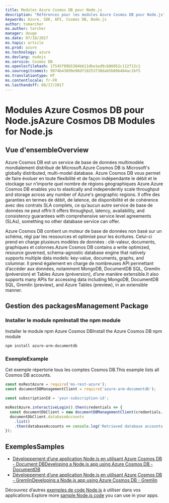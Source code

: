 ```yaml
---
title: Modules Azure Cosmos DB pour Node.js
description: "Références pour les modules Azure Cosmos DB pour Node.js"
keywords: Azure, SDK, API, Cosmos DB, Node.js
author: tomarcher
ms.author: tarcher
manager: douge
ms.date: 07/18/2017
ms.topic: article
ms.prod: azure
ms.technology: azure
ms.devlang: nodejs
ms.service: Cosmos DB
ms.openlocfilehash: 1f545f89b5304b611dbe1ed9cb86052c112f13c1
ms.sourcegitcommit: 9974b43899e98df10253738dab5b09b484ac1bf5
ms.translationtype: HT
ms.contentlocale: fr-FR
ms.lasthandoff: 08/17/2017
---
```

# <a name="azure-cosmos-db-modules-for-nodejs"></a><span data-ttu-id="29ec2-104">Modules Azure Cosmos DB pour Node.js</span><span class="sxs-lookup"><span data-stu-id="29ec2-104">Azure Cosmos DB Modules for Node.js</span></span>

## <a name="overview"></a><span data-ttu-id="29ec2-105">Vue d'ensemble</span><span class="sxs-lookup"><span data-stu-id="29ec2-105">Overview</span></span>

<span data-ttu-id="29ec2-106">Azure Cosmos DB est un service de base de données multimodèle mondialement distribué de Microsoft.</span><span class="sxs-lookup"><span data-stu-id="29ec2-106">Azure Cosmos DB is Microsoft's globally distributed, multi-model database.</span></span> <span data-ttu-id="29ec2-107">Azure Cosmos DB vous permet de faire évoluer en toute flexibilité et de façon indépendante le débit et le stockage sur n’importe quel nombre de régions géographiques Azure.</span><span class="sxs-lookup"><span data-stu-id="29ec2-107">Azure Cosmos DB enables you to elastically and independently scale throughput and storage across any number of Azure's geographic regions.</span></span> <span data-ttu-id="29ec2-108">Il offre des garanties en termes de débit, de latence, de disponibilité et de cohérence avec des contrats SLA complets, ce qu’aucun autre service de base de données ne peut offrir.</span><span class="sxs-lookup"><span data-stu-id="29ec2-108">It offers throughput, latency, availability, and consistency guarantees with comprehensive service level agreements (SLAs), something no other database service can offer.</span></span>

<span data-ttu-id="29ec2-109">Azure Cosmos DB contient un moteur de base de données non basé sur un schéma, régi par les ressources et optimisé pour les écritures. Celui-ci prend en charge plusieurs modèles de données : clé-valeur, documents, graphiques et colonnes.</span><span class="sxs-lookup"><span data-stu-id="29ec2-109">Azure Cosmos DB contains a write optimized, resource governed, schema-agnostic database engine that natively supports multiple data models: key-value, documents, graphs, and columnar.</span></span> <span data-ttu-id="29ec2-110">Il prend également en charge de nombreuses API permettant d’accéder aux données, notamment MongoDB, DocumentDB SQL, Gremlin (préversion) et Tables Azure (préversion), d’une manière extensible.</span><span class="sxs-lookup"><span data-stu-id="29ec2-110">It also supports many APIs for accessing data including MongoDB, DocumentDB SQL, Gremlin (preview), and Azure Tables (preview), in an extensible manner.</span></span>

## <a name="management-package"></a><span data-ttu-id="29ec2-111">Gestion des packages</span><span class="sxs-lookup"><span data-stu-id="29ec2-111">Management Package</span></span>

### <a name="install-the-npm-module"></a><span data-ttu-id="29ec2-112">Installer le module npm</span><span class="sxs-lookup"><span data-stu-id="29ec2-112">Install the npm module</span></span> 

<span data-ttu-id="29ec2-113">Installer le module npm Azure Cosmos DB</span><span class="sxs-lookup"><span data-stu-id="29ec2-113">Install the Azure Cosmos DB npm module</span></span>

```bash
npm install azure-arm-documentdb
```

### <a name="example"></a><span data-ttu-id="29ec2-114">Exemple</span><span class="sxs-lookup"><span data-stu-id="29ec2-114">Example</span></span>

<span data-ttu-id="29ec2-115">Cet exemple répertorie tous les comptes Cosmos DB.</span><span class="sxs-lookup"><span data-stu-id="29ec2-115">This example lists all Cosmos DB accounts.</span></span>

```javascript
const msRestAzure = require('ms-rest-azure');
const documentDBManagementClient = require('azure-arm-documentdb');

const subscriptionId = 'your-subscription-id';

msRestAzure.interactiveLogin().then(credentials => {
  const documentDbClient = new documentDBManagementClient(credentials, subscriptionId);
  documentDbClient.databaseAccounts
    .list()
    .then(databaseAccounts => console.log('Retrieved database accounts: ', databaseAccounts));
});
```

## <a name="samples"></a><span data-ttu-id="29ec2-116">Exemples</span><span class="sxs-lookup"><span data-stu-id="29ec2-116">Samples</span></span>

* [<span data-ttu-id="29ec2-117">Développement d’une application Node.js en utilisant Azure Cosmos DB - Document DB</span><span class="sxs-lookup"><span data-stu-id="29ec2-117">Developing a Node.js app using Azure Cosmos DB - DocumentDB</span></span>](https://azure.microsoft.com/resources/samples/azure-cosmos-db-documentdb-nodejs-getting-started/)
* [<span data-ttu-id="29ec2-118">Développement d’une application Node.js en utilisant Azure Cosmos DB - Gremlin</span><span class="sxs-lookup"><span data-stu-id="29ec2-118">Developing a Node.js app using Azure Cosmos DB - Gremlin</span></span>](https://azure.microsoft.com/resources/samples/azure-cosmos-db-graph-nodejs-getting-started/)

<span data-ttu-id="29ec2-119">Découvrez d’autres [exemples de code Node.js](https://azure.microsoft.com/resources/samples/?platform=nodejs) à utiliser dans vos applications.</span><span class="sxs-lookup"><span data-stu-id="29ec2-119">Explore more [sample Node.js code](https://azure.microsoft.com/resources/samples/?platform=nodejs) you can use in your apps.</span></span>
